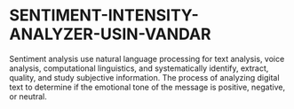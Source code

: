 # SENTIMENT-INTENSITY-ANALYZER-USIN-VANDAR

Sentiment analysis use natural language processing for text analysis, voice analysis, computational linguistics, and systematically identify, extract, quality, and study subjective information. The process of analyzing digital text to determine if the emotional tone of the message is positive, negative, or neutral.
